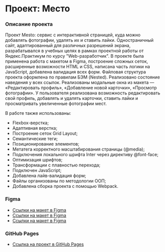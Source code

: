 # Проект: Место

### Описание проекта

Проект Mesto: сервис с интерактивной страницей, куда можно добавлять фотографии, удалять их и ставить лайки.
Одностраничный сайт, адаптированный для различных разрешений экрана, разрабатывался в учебных целях в рамках проектной работы от Яндекс.Практикум по курсу "Web-разработчик". В проекте была применена работа с макетом в Figma, построение сложных сеток, расширенные возможности HTML и CSS, написана часть логики на JavaScript, добавлена валидация всех форм. Файловая структура проекта оформлена по правилам БЭМ (Nested). Реализовано состояние наведения у всех ссылок. Реализованы модальные окна из макета — «Редактировать профиль», «Добавление новой карточки», «Просмотр фотографии». У пользователя реализована возможность редактировать свой профиль, добавлять и удалять карточки, ставить лайки и просматривать увеличенные фотографии мест.

В работе также использованы:

* Flexbox-верстка;
* Адаптивная верстка;
* Построение сеток Grid Layout;
* Семантические теги;
* Позиционирование элементов;
* Метатега корректного масштабирования страницы (@media);
* Подключения локального шрифта Inter через директиву @font-face;
* Оптимизация шрифтов;
* Трансформации с плавностью перехода;
* Подключен JavaScript;
* Добавлена лайв-валидация форм;
* Файлы организованы по методологии ООП;
* Добавлена сборка проекта с помощью Webpack.


### Figma

* [Ссылки на макет в Figma](https://www.figma.com/file/2cn9N9jSkmxD84oJik7xL7/JavaScript.-Sprint-4?node-id=0%3A1)
* [Ссылки на макет в Figma](https://www.figma.com/file/bjyvbKKJN2naO0ucURl2Z0/JavaScript.-Sprint-5?node-id=0%3A1)
* [Ссылки на макет в Figma](https://www.figma.com/file/kRVLKwYG3d1HGLvh7JFWRT/JavaScript.-Sprint-6?node-id=1124%3A2)


### GitHub Pages

* [Ссылка на проект в GitHub Pages](https://iri-sha.github.io/mesto/)
